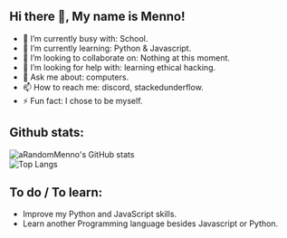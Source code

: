 
## Hi there 👋, My name is Menno!

- 🔭 I’m currently busy with: School. 
- 🌱 I’m currently learning: Python & Javascript. 
- 👯 I’m looking to collaborate on: Nothing at this moment. 
- 🤔 I’m looking for help with: learning ethical hacking. 
- 💬 Ask me about: computers. 
- 📫 How to reach me: discord, stackedunderflow. 
- ⚡ Fun fact: I chose to be myself. 

## Github stats:

![aRandomMenno's GitHub stats](https://readme-stats-arandommenno.vercel.app/api?username=arandommenno&show_icons=true&theme=tokyonight) <br>
![Top Langs](https://readme-stats-arandommenno.vercel.app/api/top-langs/?username=arandommenno&layout=compact&theme=tokyonight)

## To do / To learn:

- Improve my Python and JavaScript skills.
- Learn another Programming language besides Javascript or Python.
